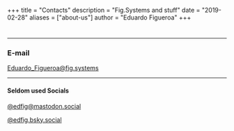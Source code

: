 +++
title = "Contacts"
description = "Fig.Systems and stuff"
date = "2019-02-28"
aliases = ["about-us"]
author = "Eduardo Figueroa"
+++

#  

***
### E-mail 
Eduardo_Figueroa@fig.systems
***
#### Seldom used Socials
[@edfig@mastodon.social](https://mastodon.social/@edfig)

[@edfig.bsky.social](https://bsky.app/profile/edfig.bsky.social)